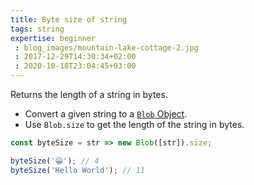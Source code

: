 ```yaml
---
title: Byte size of string
tags: string
expertise: beginner
 : blog_images/mountain-lake-cottage-2.jpg
 : 2017-12-29T14:30:34+02:00
 : 2020-10-18T23:04:45+03:00
---
```


Returns the length of a string in bytes.

- Convert a given string to a [`Blob` Object](https://developer.mozilla.org/en-US/docs/Web/API/Blob).
- Use `Blob.size` to get the length of the string in bytes.

```js
const byteSize = str => new Blob([str]).size;
```

```js
byteSize('😀'); // 4
byteSize('Hello World'); // 11
```
